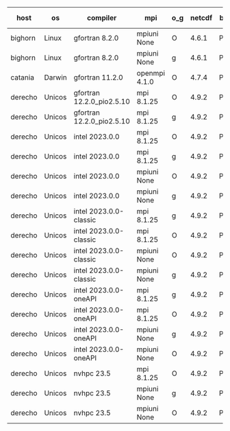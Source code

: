 

| host     | os       | compiler                              | mpi                      | o_g        | netcdf        | build       | u_pass          | u_fail          | s_pass            | s_fail            | e_pass             | e_fail             | nuopc_pass       | nuopc_fail       | artifacts link          |
|----------|----------|---------------------------------------|--------------------------|------------|---------------|-------------|-----------------|-----------------|-------------------|-------------------|--------------------|--------------------|------------------|------------------|-------------------------|
| bighorn | Linux | gfortran 8.2.0 | mpiuni None  | O | 4.6.1  | PASS | 12424 | 0 | 8 | 0 | 44 | 0 | None | None | <a href="https://github.com/esmf-org/esmf-test-artifacts/tree/1d583ece17ff4974343effeff4b4ef890e04fced/fix_iso_c_binding/gfortran/8.2.0/O/mpiuni/None" target="_blank">1d583ec</a> | 
| bighorn | Linux | gfortran 8.2.0 | mpiuni None  | g | 4.6.1  | PASS | None | None | None | None | None | None | None | None | <a href="https://github.com/esmf-org/esmf-test-artifacts/tree/e8cb28dea43b427643d9f4cd60fae39d6db80132/fix_iso_c_binding/gfortran/8.2.0/g/mpiuni/None" target="_blank">e8cb28d</a> | 
| catania | Darwin | gfortran 11.2.0 | openmpi 4.1.0  | O | 4.7.4  | PASS | 14089 | 3 | 49 | 0 | 81 | 0 | 47 | 0 | <a href="https://github.com/esmf-org/esmf-test-artifacts/tree/e41b3bfb4658bb1167f148a87cd2afd6440447ea/fix_iso_c_binding/gfortran/11.2.0/O/openmpi/4.1.0" target="_blank">e41b3bf</a> | 
| derecho | Unicos | gfortran 12.2.0_pio2.5.10 | mpi 8.1.25  | O | 4.9.2  | PASS | 14092 | 0 | 49 | 0 | 81 | 0 | 47 | 0 | <a href="https://github.com/esmf-org/esmf-test-artifacts/tree/9347599778cdf8e881d8b29f61f8e5f694f2ea00/fix_iso_c_binding/gfortran/12.2.0_pio2.5.10/O/mpi/8.1.25" target="_blank">9347599</a> | 
| derecho | Unicos | gfortran 12.2.0_pio2.5.10 | mpi 8.1.25  | g | 4.9.2  | PASS | 14092 | 0 | 49 | 0 | 81 | 0 | 47 | 0 | <a href="https://github.com/esmf-org/esmf-test-artifacts/tree/82de0566f2802eaa6a2dc2ad33914265e58c8433/fix_iso_c_binding/gfortran/12.2.0_pio2.5.10/g/mpi/8.1.25" target="_blank">82de056</a> | 
| derecho | Unicos | intel 2023.0.0 | mpi 8.1.25  | O | 4.9.2  | PASS | 14092 | 0 | 49 | 0 | 81 | 0 | 47 | 0 | <a href="https://github.com/esmf-org/esmf-test-artifacts/tree/a23d2b84ff6712cada1a9c4cb26a091501ef287a/fix_iso_c_binding/intel/2023.0.0/O/mpi/8.1.25" target="_blank">a23d2b8</a> | 
| derecho | Unicos | intel 2023.0.0 | mpi 8.1.25  | g | 4.9.2  | PASS | 14092 | 0 | 49 | 0 | 81 | 0 | 47 | 0 | <a href="https://github.com/esmf-org/esmf-test-artifacts/tree/a1d20d0cd5081dde93ab3d075f3333d615e82c4f/fix_iso_c_binding/intel/2023.0.0/g/mpi/8.1.25" target="_blank">a1d20d0</a> | 
| derecho | Unicos | intel 2023.0.0 | mpiuni None  | O | 4.9.2  | PASS | 12424 | 0 | 8 | 0 | 44 | 0 | None | None | <a href="https://github.com/esmf-org/esmf-test-artifacts/tree/135b21fc86c23b0d8e7ce1c5669cf10cfa92bec7/fix_iso_c_binding/intel/2023.0.0/O/mpiuni/None" target="_blank">135b21f</a> | 
| derecho | Unicos | intel 2023.0.0 | mpiuni None  | g | 4.9.2  | PASS | 12424 | 0 | 8 | 0 | 44 | 0 | None | None | <a href="https://github.com/esmf-org/esmf-test-artifacts/tree/9ce47d00f453c1c88010aa7c156dbdc634b651b5/fix_iso_c_binding/intel/2023.0.0/g/mpiuni/None" target="_blank">9ce47d0</a> | 
| derecho | Unicos | intel 2023.0.0-classic | mpi 8.1.25  | g | 4.9.2  | PASS | 14092 | 0 | 49 | 0 | 81 | 0 | 47 | 0 | <a href="https://github.com/esmf-org/esmf-test-artifacts/tree/b344efd7b3ba85aebd3168c1db65dd9543311118/fix_iso_c_binding/intel/2023.0.0-classic/g/mpi/8.1.25" target="_blank">b344efd</a> | 
| derecho | Unicos | intel 2023.0.0-classic | mpi 8.1.25  | O | 4.9.2  | PASS | 14092 | 0 | 49 | 0 | 81 | 0 | 47 | 0 | <a href="https://github.com/esmf-org/esmf-test-artifacts/tree/92c5dc41df6f8b3cbb4b34429d66984f31d2375c/fix_iso_c_binding/intel/2023.0.0-classic/O/mpi/8.1.25" target="_blank">92c5dc4</a> | 
| derecho | Unicos | intel 2023.0.0-classic | mpiuni None  | O | 4.9.2  | PASS | 12424 | 0 | 8 | 0 | 44 | 0 | None | None | <a href="https://github.com/esmf-org/esmf-test-artifacts/tree/15453a0b80792eaf5fcf0bb091cb119766d542d8/fix_iso_c_binding/intel/2023.0.0-classic/O/mpiuni/None" target="_blank">15453a0</a> | 
| derecho | Unicos | intel 2023.0.0-classic | mpiuni None  | g | 4.9.2  | PASS | 12424 | 0 | 8 | 0 | 44 | 0 | None | None | <a href="https://github.com/esmf-org/esmf-test-artifacts/tree/ef6f830513cd3f032bae0ef2c39b854b3e5eb872/fix_iso_c_binding/intel/2023.0.0-classic/g/mpiuni/None" target="_blank">ef6f830</a> | 
| derecho | Unicos | intel 2023.0.0-oneAPI | mpi 8.1.25  | g | 4.9.2  | PASS | 14092 | 0 | 49 | 0 | 81 | 0 | 37 | 10 | <a href="https://github.com/esmf-org/esmf-test-artifacts/tree/caef2a2f8e5cae193c43346d41503610396fff14/fix_iso_c_binding/intel/2023.0.0-oneAPI/g/mpi/8.1.25" target="_blank">caef2a2</a> | 
| derecho | Unicos | intel 2023.0.0-oneAPI | mpi 8.1.25  | O | 4.9.2  | PASS | 14092 | 0 | 48 | 1 | 81 | 0 | 37 | 10 | <a href="https://github.com/esmf-org/esmf-test-artifacts/tree/2e6ee903a098ee8f6c411ba4aac4433863b0803b/fix_iso_c_binding/intel/2023.0.0-oneAPI/O/mpi/8.1.25" target="_blank">2e6ee90</a> | 
| derecho | Unicos | intel 2023.0.0-oneAPI | mpiuni None  | g | 4.9.2  | PASS | 12424 | 0 | 8 | 0 | 44 | 0 | None | None | <a href="https://github.com/esmf-org/esmf-test-artifacts/tree/21737ccaf15f840012576d5f0c8da5e07d6d42e2/fix_iso_c_binding/intel/2023.0.0-oneAPI/g/mpiuni/None" target="_blank">21737cc</a> | 
| derecho | Unicos | intel 2023.0.0-oneAPI | mpiuni None  | O | 4.9.2  | PASS | 12424 | 0 | 8 | 0 | 44 | 0 | None | None | <a href="https://github.com/esmf-org/esmf-test-artifacts/tree/b049885f83046ee818e9e9ee61eb2d752aca870d/fix_iso_c_binding/intel/2023.0.0-oneAPI/O/mpiuni/None" target="_blank">b049885</a> | 
| derecho | Unicos | nvhpc 23.5 | mpi 8.1.25  | O | 4.9.2  | PASS | None | None | None | None | None | None | None | None | <a href="https://github.com/esmf-org/esmf-test-artifacts/tree/bbdd76f4ae1c8384866cefbe1267c85724c9a91e/fix_iso_c_binding/nvhpc/23.5/O/mpi/8.1.25" target="_blank">bbdd76f</a> | 
| derecho | Unicos | nvhpc 23.5 | mpiuni None  | g | 4.9.2  | PASS | None | None | None | None | None | None | None | None | <a href="https://github.com/esmf-org/esmf-test-artifacts/tree/08314c2ab006bdc6efca0f5d94efca65ea6175fe/fix_iso_c_binding/nvhpc/23.5/g/mpiuni/None" target="_blank">08314c2</a> | 
| derecho | Unicos | nvhpc 23.5 | mpiuni None  | O | 4.9.2  | PASS | None | None | None | None | None | None | None | None | <a href="https://github.com/esmf-org/esmf-test-artifacts/tree/a76f0194037a0b07b381506d0550174e6833b0f4/fix_iso_c_binding/nvhpc/23.5/O/mpiuni/None" target="_blank">a76f019</a> | 
